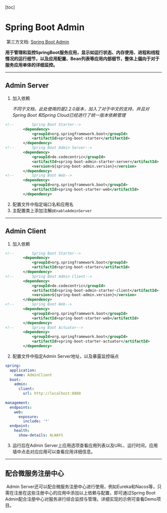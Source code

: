 [toc]

# Spring Boot Admin

​		第三方文档: [Spring Boot Admin](https://www.cnblogs.com/forezp/p/10242004.html)

​		**用于管理和监控SpringBoot服务应用，显示如运行状态、内存使用、进程和线程情况的运行细节，以及应用配置、Bean列表等应用内部细节，整体上偏向于对于服务应用单体的详细监控。**

---

## Admin Server

1. 加入依赖

   ​		*不同于文档，此处使用的是2.2.0版本，加入了对于中文的支持，并且对Spring Boot 和Spring Cloud已经进行了统一版本依赖管理*

```xml
<!--        Spring Boot Starter-->
        <dependency>
            <groupId>org.springframework.boot</groupId>
            <artifactId>spring-boot-starter</artifactId>
        </dependency>
<!--        Spring Boot Admin Server-->
        <dependency>
            <groupId>de.codecentric</groupId>
            <artifactId>spring-boot-admin-starter-server</artifactId>
            <version>${spring-boot-admin.version}</version>
        </dependency>
<!--        Spring Boot Web-->
        <dependency>
            <groupId>org.springframework.boot</groupId>
            <artifactId>spring-boot-starter-web</artifactId>
        </dependency>
```

2. 配置文件中指定端口名和应用名
3. 主配置类上添加注解`@EnableAdminServer`

---

## Admin Client

1. 加入依赖

```xml
<!--        Spring Boot Starter-->
        <dependency>
            <groupId>org.springframework.boot</groupId>
            <artifactId>spring-boot-starter</artifactId>
        </dependency>
<!--        Spring Boot Admin Client-->
        <dependency>
            <groupId>de.codecentric</groupId>
            <artifactId>spring-boot-admin-starter-client</artifactId>
            <version>${spring-boot-admin.version}</version>
        </dependency>
<!--        Spring Boot Web-->
        <dependency>
            <groupId>org.springframework.boot</groupId>
            <artifactId>spring-boot-starter-web</artifactId>
        </dependency>
<!--        Spring Boot Actuator-->
        <dependency>
            <groupId>org.springframework.boot</groupId>
            <artifactId>spring-boot-starter-actuator</artifactId>
        </dependency>
```

2. 配置文件中指定Admin Server地址，以及暴露监控端点

```yml
spring:
  application:
    name: AdminClient
  boot:
    admin:
      client:
        url: http://localhost:8888
 
management:
  endpoints:
    web:
      exposure:
        include: '*'
  endpoint:
    health:
      show-details: ALWAYS
```

3. 运行后在Admin Server上应用选项查看应用列表以及URL、运行时间，应用墙中点击对应应用可以查看应用详细信息。

---

## 配合微服务注册中心

​		Admin Server还可以配合微服务注册中心进行使用，例如Eureka和Nacos等，只需在注册在这些注册中心的应用中添加以上依赖与配置，即可通过Spring Boot Admin配合注册中心对服务进行综合监控与管理。详细实现的示例可查看Demo项目。


